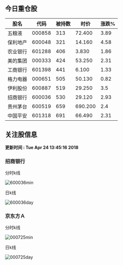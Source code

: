 
## 今日重仓股 

|股名|代码|被持数|时价|涨跌%|
|---|---|---|---|---|
|五粮液|000858|313|72.400|3.89|
|保利地产|600048|321|14.160|4.58|
|农业银行|601288|406|3.830|1.86|
|美的集团|000333|424|53.250|2.31|
|工商银行|601398|441|6.100|1.33|
|格力电器|000651|505|50.130|0.82|
|伊利股份|600887|519|29.250|3.5|
|招商银行|600036|530|29.120|2.93|
|贵州茅台|600519|659|690.200|2.4|
|中国平安|601318|691|66.490|2.31|

## 关注股信息
**更新时间 : Tue Apr 24 13:45:16 2018**
### 招商银行 
分时k线

![600036min](http://image.sinajs.cn/newchart/min/n/sh600036.gif)

日k线

![600036day](http://image.sinajs.cn/newchart/daily/n/sh600036.gif)

### 京东方Ａ 
分时k线

![000725min](http://image.sinajs.cn/newchart/min/n/sz000725.gif)

日k线

![000725day](http://image.sinajs.cn/newchart/daily/n/sz000725.gif)
